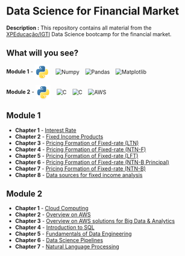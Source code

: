 # Data Science for Financial Market

**Description :**  This repository contains all material from the [XPEducação/IGTI](https://www.xpeducacao.com.br/?gclid=Cj0KCQiA1NebBhDDARIsAANiDD1WIaTpmiyHNkONFi-iRuI0cMiUDIY3wIhTCGMmv3BO3wukg9tOcdEaAhagEALw_wcB) Data Science bootcamp for the financial market. 

<!-- <img src="./logo_dsfm.svg" alt="drawing" width="300" class="center"/> -->

## What will you see?

**Module 1** - <img align="center" alt="Python" height="40" width="40" src="https://raw.githubusercontent.com/devicons/devicon/master/icons/python/python-original.svg"> &nbsp;&nbsp; <img align="center" alt="Numpy" height="40" width="40" src="https://seeklogo.com/images/N/numpy-logo-479C24EC79-seeklogo.com.png"> &nbsp;&nbsp;
 <img align="center" alt="Pandas" height="40" width="40" src="https://upload.wikimedia.org/wikipedia/commons/thumb/2/22/Pandas_mark.svg/1200px-Pandas_mark.svg.png">
&nbsp;&nbsp; <img align="center" alt="Matplotlib" height="40" width="40" src="https://upload.wikimedia.org/wikipedia/commons/thumb/0/01/Created_with_Matplotlib-logo.svg/128px-Created_with_Matplotlib-logo.svg.png?20150219130408">

**Module 2** - <img align="center" alt="Python" height="40" width="40" src="https://raw.githubusercontent.com/devicons/devicon/master/icons/python/python-original.svg"> &nbsp;&nbsp; <img align="center" alt="C" height="40" width="40" src="https://symbols.getvecta.com/stencil_28/61_sql-database-generic.90b41636a8.svg"> &nbsp;&nbsp; 
<img align="center" alt="C" height="40" width="48" src="https://upload.wikimedia.org/wikipedia/commons/thumb/0/05/Scikit_learn_logo_small.svg/260px-Scikit_learn_logo_small.svg.png"> &nbsp;&nbsp; <img align="center" alt="AWS" height="40" width="48" src="https://upload.wikimedia.org/wikipedia/commons/thumb/5/5c/AWS_Simple_Icons_AWS_Cloud.svg/768px-AWS_Simple_Icons_AWS_Cloud.svg.png?20191001220601">


## **Module 1**
- **Chapter 1** - [Interest Rate](./Module_1/Interest_Rate/)
- **Chapter 2** - [Fixed Income Products](./Module_1/Fixed_Income_Products/)
- **Chapter 3** - [Pricing Formation of Fixed-rate (LTN)](./Module_1/Pricing_formation_of_fixed-rate_LTN/)
- **Chapter 4** - [Pricing Formation of Fixed-rate (NTN-F)](./Module_1/Pricing_formation_of_fixed-rate_LTN/)
- **Chapter 5** - [Pricing Formation of Fixed-rate (LFT)](./Module_1/Pricing_formation_of_fixed-rate_LTN/)
- **Chapter 6** - [Pricing Formation of Fixed-rate (NTN-B Principal)](./Module_1/Pricing_formation_of_fixed-rate_LTN/)
- **Chapter 7** - [Pricing Formation of Fixed-rate (NTN-B)](./Module_1/Pricing_formation_of_fixed-rate_LTN/)
- **Chapter 8** - [Data sources for fixed income analysis](./Module_1/Pricing_formation_of_fixed-rate_LTN/)

## **Module 2**
- **Chapter 1** - [Cloud Computing](./Module_2/)
- **Chapter 2** - [Overview on AWS](./Module_2/)
- **Chapter 3** - [Overview on AWS solutions for Big Data & Analytics](./Module_2/)
- **Chapter 4** - [Introduction to SQL](./Module_2/)
- **Chapter 5** - [Fundamentals of Data Engineering ](./Module_2/)
- **Chapter 6** - [Data Science Pipelines](./Module_2/)
- **Chapter 7** - [Natural Language Processing](./Module_2/)
